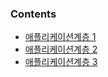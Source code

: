 
### Contents
- [애플리케이션계층 1](./애플리케이션계층%201.md)
- [애플리케이션계층 2](./애플리케이션계층%202.md)
- [애플리케이션계층 3](./애플리케이션계층%203.md)